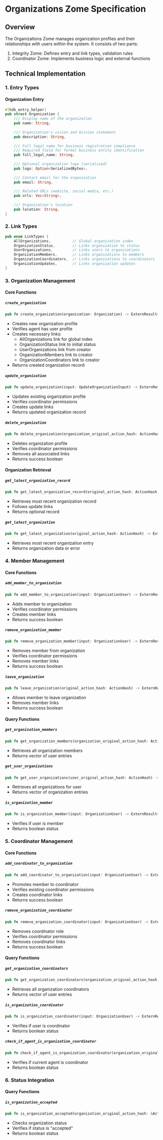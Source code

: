 # Organizations Zome Specification

## Overview

The Organizations Zome manages organization profiles and their relationships with users within the system. It consists of two parts:

1. Integrity Zome: Defines entry and link types, validation rules
2. Coordinator Zome: Implements business logic and external functions

## Technical Implementation

### 1. Entry Types

#### Organization Entry

```rust
#[hdk_entry_helper]
pub struct Organization {
    /// Display name of the organization
    pub name: String,
    
    /// Organization's vision and mission statement
    pub description: String,
    
    /// Full legal name for business registration compliance
    /// Required field for formal business entity identification
    pub full_legal_name: String,
    
    /// Optional organization logo (serialized)
    pub logo: Option<SerializedBytes>,
    
    /// Contact email for the organization
    pub email: String,
    
    /// Related URLs (website, social media, etc.)
    pub urls: Vec<String>,
    
    /// Organization's location
    pub location: String,
}
```

### 2. Link Types

```rust
pub enum LinkTypes {
    AllOrganizations,          // Global organization index
    OrganizationStatus,        // Links organization to status
    UserOrganizations,         // Links users to organizations
    OrganizationMembers,       // Links organizations to members
    OrganizationCoordinators,  // Links organizations to coordinators
    OrganizationUpdates,       // Links organization updates
}
```

### 3. Organization Management

#### Core Functions

##### `create_organization`

```rust
pub fn create_organization(organization: Organization) -> ExternResult<Record>
```

- Creates new organization profile
- Verifies agent has user profile
- Creates necessary links:
  - AllOrganizations link for global index
  - OrganizationStatus link to initial status
  - UserOrganizations link from creator
  - OrganizationMembers link to creator
  - OrganizationCoordinators link to creator
- Returns created organization record

##### `update_organization`

```rust
pub fn update_organization(input: UpdateOrganizationInput) -> ExternResult<Record>
```

- Updates existing organization profile
- Verifies coordinator permissions
- Creates update links
- Returns updated organization record

##### `delete_organization`

```rust
pub fn delete_organization(organization_original_action_hash: ActionHash) -> ExternResult<bool>
```

- Deletes organization profile
- Verifies coordinator permissions
- Removes all associated links
- Returns success boolean

#### Organization Retrieval

##### `get_latest_organization_record`

```rust
pub fn get_latest_organization_record(original_action_hash: ActionHash) -> ExternResult<Option<Record>>
```

- Retrieves most recent organization record
- Follows update links
- Returns optional record

##### `get_latest_organization`

```rust
pub fn get_latest_organization(original_action_hash: ActionHash) -> ExternResult<Organization>
```

- Retrieves most recent organization entry
- Returns organization data or error

### 4. Member Management

#### Core Functions

##### `add_member_to_organization`

```rust
pub fn add_member_to_organization(input: OrganizationUser) -> ExternResult<bool>
```

- Adds member to organization
- Verifies coordinator permissions
- Creates member links
- Returns success boolean

##### `remove_organization_member`

```rust
pub fn remove_organization_member(input: OrganizationUser) -> ExternResult<bool>
```

- Removes member from organization
- Verifies coordinator permissions
- Removes member links
- Returns success boolean

##### `leave_organization`

```rust
pub fn leave_organization(original_action_hash: ActionHash) -> ExternResult<bool>
```

- Allows member to leave organization
- Removes member links
- Returns success boolean

#### Query Functions

##### `get_organization_members`

```rust
pub fn get_organization_members(organization_original_action_hash: ActionHash) -> ExternResult<Vec<User>>
```

- Retrieves all organization members
- Returns vector of user entries

##### `get_user_organizations`

```rust
pub fn get_user_organizations(user_original_action_hash: ActionHash) -> ExternResult<Vec<Organization>>
```

- Retrieves all organizations for user
- Returns vector of organization entries

##### `is_organization_member`

```rust
pub fn is_organization_member(input: OrganizationUser) -> ExternResult<bool>
```

- Verifies if user is member
- Returns boolean status

### 5. Coordinator Management

#### Core Functions

##### `add_coordinator_to_organization`

```rust
pub fn add_coordinator_to_organization(input: OrganizationUser) -> ExternResult<bool>
```

- Promotes member to coordinator
- Verifies existing coordinator permissions
- Creates coordinator links
- Returns success boolean

##### `remove_organization_coordinator`

```rust
pub fn remove_organization_coordinator(input: OrganizationUser) -> ExternResult<bool>
```

- Removes coordinator role
- Verifies coordinator permissions
- Removes coordinator links
- Returns success boolean

#### Query Functions

##### `get_organization_coordinators`

```rust
pub fn get_organization_coordinators(organization_original_action_hash: ActionHash) -> ExternResult<Vec<User>>
```

- Retrieves all organization coordinators
- Returns vector of user entries

##### `is_organization_coordinator`

```rust
pub fn is_organization_coordinator(input: OrganizationUser) -> ExternResult<bool>
```

- Verifies if user is coordinator
- Returns boolean status

##### `check_if_agent_is_organization_coordinator`

```rust
pub fn check_if_agent_is_organization_coordinator(organization_original_action_hash: ActionHash) -> ExternResult<bool>
```

- Verifies if current agent is coordinator
- Returns boolean status

### 6. Status Integration

#### Query Functions

##### `is_organization_accepted`

```rust
pub fn is_organization_accepted(organization_original_action_hash: &ActionHash) -> ExternResult<bool>
```

- Checks organization status
- Verifies if status is "accepted"
- Returns boolean status
